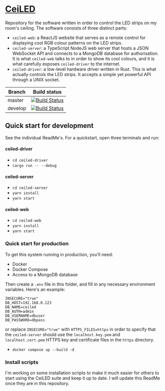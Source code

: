 # [CeiLED](https://bart.vanoort.is)

Repository for the software written in order to control the LED strips on my room's ceiling. The software consists of three distinct parts:

- `ceiled-web`: a ReactJS website that serves as a remote control for displaying cool RGB colour patterns on the LED strips.
- `ceiled-server`: a TypeScript NodeJS web server that hosts a JSON WebSocket API and connects to a MongoDB database for authorisation. It is what `ceiled-web` talks to in order to show its cool colours, and it is what carefully exposes `ceiled-driver` to the internet.
- `ceiled-driver`: a low-level hardware driver written in Rust. This is what actually controls the LED strips. It accepts a simple yet powerful API through a UNIX socket.

Branch  | Build status
--------|--------
master  | [![Build Status](https://travis-ci.com/bvobart/ceiLED.svg?branch=master)](https://travis-ci.com/bvobart/ceiLED)
develop | [![Build Status](https://travis-ci.com/bvobart/ceiLED.svg?branch=develop)](https://travis-ci.com/bvobart/ceiLED)

## Quick start for development

See the individual ReadMe's. For a quickstart, open three terminals and run:

#### ceiled-driver
- `cd ceiled-driver`
- `cargo run -- --debug`

#### ceiled-server
- `cd ceiled-server`
- `yarn install`
- `yarn start`

#### ceiled-web
- `cd ceiled-web`
- `yarn install`
- `yarn start`

### Quick start for production

To get this system running in production, you'll need:

- Docker
- Docker Compose
- Access to a MongoDB database

Then create a `.env` file in this folder, and fill in any necessary environment variables. Here's an example:
```
INSECURE="true"
DB_HOST=192.168.0.123
DB_NAME=ceiled
DB_AUTH=admin
DB_USERNAME=dbuser
DB_PASSWORD=dbpass
```

or replace `INSECURE="true"` with `HTTPS_FILES=https` in order to specify that the `ceiled-server` should use the `localhost.key.pem` and `localhost.cert.pem` HTTPS key and certificate files in the `https` directory.

- `docker compose up --build -d`

### Install scripts

I'm working on some installation scripts to make it much easier for others to start using the CeiLED suite and keep it up to date. I will update this ReadMe once they are in this repository.
